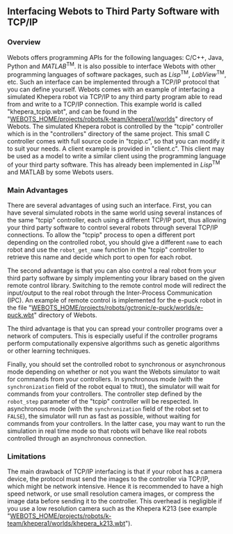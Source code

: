 ## Interfacing Webots to Third Party Software with TCP/IP

### Overview

Webots offers programming APIs for the following languages: C/C++, Java, Python and *MATLAB*<sup>TM</sup>.
It is also possible to interface Webots with other programming languages of software packages, such as *Lisp*<sup>TM</sup>, *LabView*<sup>TM</sup>, etc.
Such an interface can be implemented through a TCP/IP protocol that you can define yourself.
Webots comes with an example of interfacing a simulated Khepera robot via TCP/IP to any third party program able to read from and write to a TCP/IP connection.
This example world is called "khepera\_tcpip.wbt", and can be found in the "[WEBOTS\_HOME/projects/robots/k-team/khepera1/worlds](https://github.com/omichel/webots/tree/master/projects/robots/k-team/khepera1/worlds)" directory of Webots.
The simulated Khepera robot is controlled by the "tcpip" controller which is in the "controllers" directory of the same project.
This small C controller comes with full source code in "tcpip.c", so that you can modify it to suit your needs.
A client example is provided in "client.c".
This client may be used as a model to write a similar client using the programming language of your third party software.
This has already been implemented in *Lisp*<sup>TM</sup> and MATLAB by some Webots users.

### Main Advantages

There are several advantages of using such an interface.
First, you can have several simulated robots in the same world using several instances of the same "tcpip" controller, each using a different TCP/IP port, thus allowing your third party software to control several robots through several TCP/IP connections.
To allow the "tcpip" process to open a different port depending on the controlled robot, you should give a different `name` to each robot and use the `robot_get_name` function in the "tcpip" controller to retrieve this name and decide which port to open for each robot.

The second advantage is that you can also control a real robot from your third party software by simply implementing your library based on the given remote control library.
Switching to the remote control mode will redirect the input/output to the real robot through the Inter-Process Communication (IPC).
An example of remote control is implemented for the e-puck robot in the file "[WEBOTS\_HOME/projects/robots/gctronic/e-puck/worlds/e-puck.wbt](https://github.com/omichel/webots/tree/master/projects/robots/gctronic/e-puck/worlds/e-puck.wbt)" directory of Webots.

The third advantage is that you can spread your controller programs over a network of computers.
This is especially useful if the controller programs perform computationally expensive algorithms such as genetic algorithms or other learning techniques.

Finally, you should set the controlled robot to synchronous or asynchronous mode depending on whether or not you want the Webots simulator to wait for commands from your controllers.
In synchronous mode (with the `synchronization` field of the robot equal to `TRUE`), the simulator will wait for commands from your controllers.
The controller step defined by the `robot_step` parameter of the "tcpip" controller will be respected.
In asynchronous mode (with the `synchronization` field of the robot set to `FALSE`), the simulator will run as fast as possible, without waiting for commands from your controllers.
In the latter case, you may want to run the simulation in real time mode so that robots will behave like real robots controlled through an asynchronous connection.

### Limitations

The main drawback of TCP/IP interfacing is that if your robot has a camera device, the protocol must send the images to the controller via TCP/IP, which might be network intensive.
Hence it is recommended to have a high speed network, or use small resolution camera images, or compress the image data before sending it to the controller.
This overhead is negligible if you use a low resolution camera such as the Khepera K213 (see example "[WEBOTS\_HOME/projects/robots/k-team/khepera1/worlds/khepera\_k213.wbt](https://github.com/omichel/webots/tree/master/projects/robots/k-team/khepera1/worlds/khepera_k213.wbt)").
